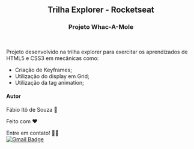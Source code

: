 <h2 align=center>
  Trilha Explorer - Rocketseat
</h2>

<h3 align=center>
  Projeto Whac-A-Mole
</h3>
<br>
<p>Projeto desenvolvido na trilha explorer para exercitar os aprendizados de HTML5 e CSS3 em mecânicas como:
 <ul>
    <li>Criação de Keyframes;</li>
    <li>Utilização do display em Grid;</li>
    <li>Utilização da tag animation;</li>
</ul>
  
<h4>Autor</h4>

Fábio Itô de Souza 🚀

Feito com ❤️

Entre em contato! 👋🏽 <br>
[![Gmail Badge](https://img.shields.io/badge/-Gmail-c14438?style=flat-square&logo=Gmail&logoColor=white&link=mailto:seu_email)](mailto:fabioito3@gmail.com)
